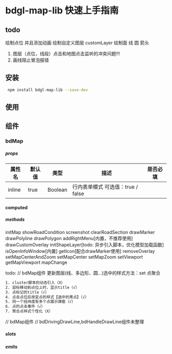 # bdgl-map-lib 快速上手指南

## todo

绘制点位 并且添加动画
绘制自定义图层 customLayer
绘制面 线 圆 箭头

1. 图层（点位，线段）点击和地图点击监听的冲突问题!!!
2. 画线阻止冒泡报错

## 安装

```bash
 npm install bdgl-map-lib --save-dev
```

## 使用



## 组件

### bdMap

##### props

| 属性名    | 默认值  | 类型      | 描述                      | 是否必填 |
|--------|------|---------|-------------------------|------|
| inline | true | Boolean | 行内表单模式 可选值：true / false |      |

#### computed

##### methods
initMap
showRoadCondition
screenshot
clearRoadSection
drawMarker
drawPolyline
drawPolygon
addRightMenu[内置，不推荐使用]
drawCustomOverlay
initShapeLayer[todo: 异步引入脚本，优化模型加载函数]
isOpenInfoWindow[内置]
getIcon[配合drawMarker使用]
removeOverlay
setMapCenterAndZoom
setMapCenter
setMapZoom
setViewport
getMapViewport
mapChange

todo:
// bdMap组件
更新图层(线、多边形、圆...)选中的样式方法：set
点聚合
```html
1. cluster脚本的动态引入（X）
2. 鼠标移动到点位上时，显示title（√）
3. 点标记的title（√）
4. 点击点位后改变点的样式【选中的黑点】（√）
5. 同一个经纬度有多个点展示弹窗（√）
6. 点的点击事件（√）
7. 聚合点样式个性化（X）
```

// bdMap组件
// bdDrivingDrawLine,bdHandleDrawLine组件未整理

##### slots

##### emits



